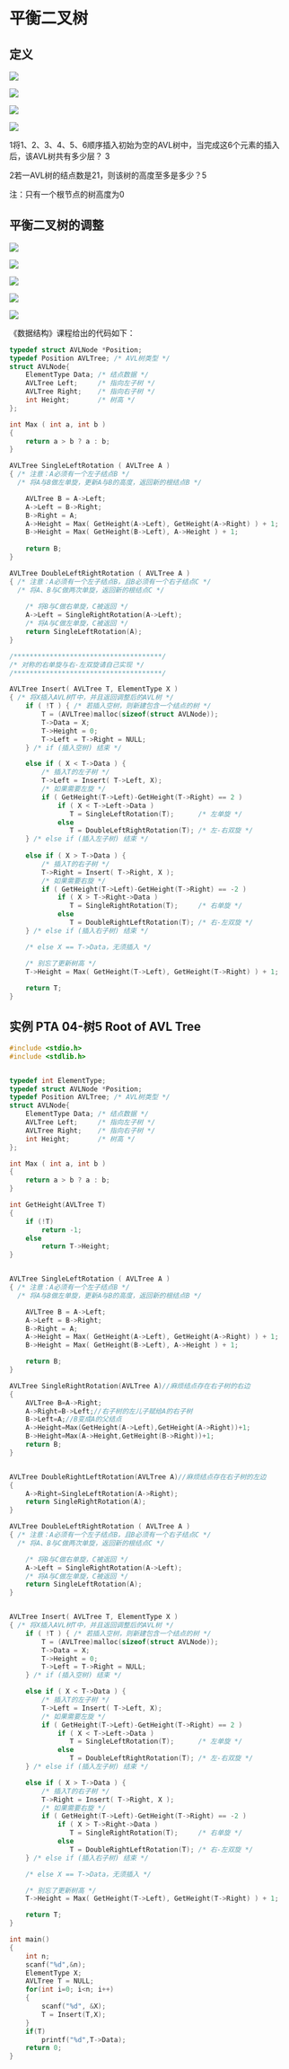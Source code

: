 # 平衡二叉树

<!-- toc -->

## 定义

![](https://cdn.jsdelivr.net/gh/Rosefinch-Midsummer/MyImagesHost02/img/202311141629827.png)

![](https://cdn.jsdelivr.net/gh/Rosefinch-Midsummer/MyImagesHost02/img/202311141629969.png)

![](https://cdn.jsdelivr.net/gh/Rosefinch-Midsummer/MyImagesHost02/img/202311141630904.png)

![](https://cdn.jsdelivr.net/gh/Rosefinch-Midsummer/MyImagesHost02/img/202311141630738.png)

1将1、2、3、4、5、6顺序插入初始为空的AVL树中，当完成这6个元素的插入后，该AVL树共有多少层？ 3

2若一AVL树的结点数是21，则该树的高度至多是多少？5

注：只有一个根节点的树高度为0

## 平衡二叉树的调整

![](https://cdn.jsdelivr.net/gh/Rosefinch-Midsummer/MyImagesHost02/img/202311141631370.png)

![](https://cdn.jsdelivr.net/gh/Rosefinch-Midsummer/MyImagesHost02/img/202311141632853.png)

![](https://cdn.jsdelivr.net/gh/Rosefinch-Midsummer/MyImagesHost02/img/202311141632264.png)


![](https://cdn.jsdelivr.net/gh/Rosefinch-Midsummer/MyImagesHost02/img/202311141632633.png)


![](https://cdn.jsdelivr.net/gh/Rosefinch-Midsummer/MyImagesHost02/img/202311141633646.png)

《数据结构》课程给出的代码如下：

```c
typedef struct AVLNode *Position;
typedef Position AVLTree; /* AVL树类型 */
struct AVLNode{
    ElementType Data; /* 结点数据 */
    AVLTree Left;     /* 指向左子树 */
    AVLTree Right;    /* 指向右子树 */
    int Height;       /* 树高 */
};

int Max ( int a, int b )
{
    return a > b ? a : b;
}

AVLTree SingleLeftRotation ( AVLTree A )
{ /* 注意：A必须有一个左子结点B */
  /* 将A与B做左单旋，更新A与B的高度，返回新的根结点B */     

    AVLTree B = A->Left;
    A->Left = B->Right;
    B->Right = A;
    A->Height = Max( GetHeight(A->Left), GetHeight(A->Right) ) + 1;
    B->Height = Max( GetHeight(B->Left), A->Height ) + 1;
 
    return B;
}

AVLTree DoubleLeftRightRotation ( AVLTree A )
{ /* 注意：A必须有一个左子结点B，且B必须有一个右子结点C */
  /* 将A、B与C做两次单旋，返回新的根结点C */
    
    /* 将B与C做右单旋，C被返回 */
    A->Left = SingleRightRotation(A->Left);
    /* 将A与C做左单旋，C被返回 */
    return SingleLeftRotation(A);
}

/*************************************/
/* 对称的右单旋与右-左双旋请自己实现 */
/*************************************/

AVLTree Insert( AVLTree T, ElementType X )
{ /* 将X插入AVL树T中，并且返回调整后的AVL树 */
    if ( !T ) { /* 若插入空树，则新建包含一个结点的树 */
        T = (AVLTree)malloc(sizeof(struct AVLNode));
        T->Data = X;
        T->Height = 0;
        T->Left = T->Right = NULL;
    } /* if (插入空树) 结束 */

    else if ( X < T->Data ) {
        /* 插入T的左子树 */
        T->Left = Insert( T->Left, X);
        /* 如果需要左旋 */
        if ( GetHeight(T->Left)-GetHeight(T->Right) == 2 )
            if ( X < T->Left->Data ) 
               T = SingleLeftRotation(T);      /* 左单旋 */
            else 
               T = DoubleLeftRightRotation(T); /* 左-右双旋 */
    } /* else if (插入左子树) 结束 */
    
    else if ( X > T->Data ) {
        /* 插入T的右子树 */
        T->Right = Insert( T->Right, X );
        /* 如果需要右旋 */
        if ( GetHeight(T->Left)-GetHeight(T->Right) == -2 )
            if ( X > T->Right->Data ) 
               T = SingleRightRotation(T);     /* 右单旋 */
            else 
               T = DoubleRightLeftRotation(T); /* 右-左双旋 */
    } /* else if (插入右子树) 结束 */

    /* else X == T->Data，无须插入 */

    /* 别忘了更新树高 */
    T->Height = Max( GetHeight(T->Left), GetHeight(T->Right) ) + 1;
    
    return T;
}
```

## 实例 PTA 04-树5 Root of AVL Tree



```c
#include <stdio.h>
#include <stdlib.h>


typedef int ElementType;
typedef struct AVLNode *Position;
typedef Position AVLTree; /* AVL树类型 */
struct AVLNode{
    ElementType Data; /* 结点数据 */
    AVLTree Left;     /* 指向左子树 */
    AVLTree Right;    /* 指向右子树 */
    int Height;       /* 树高 */
};

int Max ( int a, int b )
{
    return a > b ? a : b;
}

int GetHeight(AVLTree T)
{
    if (!T)
        return -1;
    else
        return T->Height;
}


AVLTree SingleLeftRotation ( AVLTree A )
{ /* 注意：A必须有一个左子结点B */
  /* 将A与B做左单旋，更新A与B的高度，返回新的根结点B */

    AVLTree B = A->Left;
    A->Left = B->Right;
    B->Right = A;
    A->Height = Max( GetHeight(A->Left), GetHeight(A->Right) ) + 1;
    B->Height = Max( GetHeight(B->Left), A->Height ) + 1;

    return B;
}

AVLTree SingleRightRotation(AVLTree A)//麻烦结点存在右子树的右边
{
    AVLTree B=A->Right;
    A->Right=B->Left;//右子树的左儿子赋给A的右子树
    B->Left=A;//B变成A的父结点
    A->Height=Max(GetHeight(A->Left),GetHeight(A->Right))+1;
    B->Height=Max(A->Height,GetHeight(B->Right))+1;
    return B;
}


AVLTree DoubleRightLeftRotation(AVLTree A)//麻烦结点存在右子树的左边
{
    A->Right=SingleLeftRotation(A->Right);
    return SingleRightRotation(A);
}

AVLTree DoubleLeftRightRotation ( AVLTree A )
{ /* 注意：A必须有一个左子结点B，且B必须有一个右子结点C */
  /* 将A、B与C做两次单旋，返回新的根结点C */

    /* 将B与C做右单旋，C被返回 */
    A->Left = SingleRightRotation(A->Left);
    /* 将A与C做左单旋，C被返回 */
    return SingleLeftRotation(A);
}


AVLTree Insert( AVLTree T, ElementType X )
{ /* 将X插入AVL树T中，并且返回调整后的AVL树 */
    if ( !T ) { /* 若插入空树，则新建包含一个结点的树 */
        T = (AVLTree)malloc(sizeof(struct AVLNode));
        T->Data = X;
        T->Height = 0;
        T->Left = T->Right = NULL;
    } /* if (插入空树) 结束 */

    else if ( X < T->Data ) {
        /* 插入T的左子树 */
        T->Left = Insert( T->Left, X);
        /* 如果需要左旋 */
        if ( GetHeight(T->Left)-GetHeight(T->Right) == 2 )
            if ( X < T->Left->Data )
               T = SingleLeftRotation(T);      /* 左单旋 */
            else
               T = DoubleLeftRightRotation(T); /* 左-右双旋 */
    } /* else if (插入左子树) 结束 */

    else if ( X > T->Data ) {
        /* 插入T的右子树 */
        T->Right = Insert( T->Right, X );
        /* 如果需要右旋 */
        if ( GetHeight(T->Left)-GetHeight(T->Right) == -2 )
            if ( X > T->Right->Data )
               T = SingleRightRotation(T);     /* 右单旋 */
            else
               T = DoubleRightLeftRotation(T); /* 右-左双旋 */
    } /* else if (插入右子树) 结束 */

    /* else X == T->Data，无须插入 */

    /* 别忘了更新树高 */
    T->Height = Max( GetHeight(T->Left), GetHeight(T->Right) ) + 1;

    return T;
}

int main()
{
    int n;
    scanf("%d",&n);
    ElementType X;
    AVLTree T = NULL;
    for(int i=0; i<n; i++)
    {
        scanf("%d", &X);
        T = Insert(T,X);
    }
    if(T)
        printf("%d",T->Data);
    return 0;
}
```








